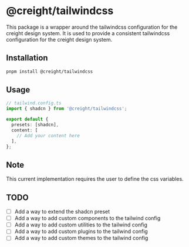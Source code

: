 # @creight/tailwindcss

This package is a wrapper around the tailwindcss configuration for the creight design system. It is used to provide a consistent tailwindcss configuration for the creight design system.


## Installation

```bash
pnpm install @creight/tailwindcss
```

## Usage

```ts
// tailwind.config.ts
import { shadcn } from '@creight/tailwindcss';

export default {
  presets: [shadcn],
  content: [
    // Add your content here
  ],
};
```
## Note
This current implementation requires the user to define the css variables.

## TODO

- [ ] Add a way to extend the shadcn preset
- [ ] Add a way to add custom components to the tailwind config
- [ ] Add a way to add custom utilities to the tailwind config
- [ ] Add a way to add custom plugins to the tailwind config
- [ ] Add a way to add custom themes to the tailwind config
